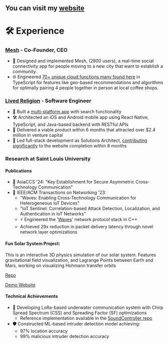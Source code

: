 ## You can visit my <a href="https://www.stuartmray.com/">website</a>

# 🛠 Experience

### <a href="https://apps.apple.com/us/app/mesh-four-people-together/id6446823257">Mesh</a> - Co-Founder, CEO
- 🤝 Designed and implemented Mesh, (2800 users), a real-time social connectivity app for people moving to a new city that want to establish a community.
- 🌐 Engineered [70+ unique cloud functions many found here](https://github.com/Stuartwastaken/Mesh_CloudFunctions/tree/main/src/controllers) in TypeScript for features like geo-based recommendations and algorithms for optimally pairing 4 people together in person at local coffee shops.

### [Lived Religion](https://wheresreligion.netlify.app/lib/pages/aboutPage) - Software Engineer
- 📱 Built a [multi-platform app](https://wheresreligion.netlify.app/lib/pages/map) with search functionality
- 🛠 Architected an iOS and Android mobile app using React Native, TypeScript, and Java-based backend with RESTful APIs
- 💼 Delivered a viable product within 6 months that attracted over $2.4 million in venture capital
- 🔨 Led full-stack development as Solutions Architect, [contributing significantly](https://github.com/oss-slu/lrda_website/graphs/contributors) to the website completion within 8 months

### Research at Saint Louis University

#### Publications
- 📑 AsiaCCS '24: "Key Establishment for Secure Asymmetric Cross-Technology Communication"
- 📑 IEEE/ACM Transactions on Networking '23:
  - "Waves: Enabling Cross-Technology Communication for Heterogeneous IoT Devices"
  - "IoT Sentinel: Correlation-based Attack Detection, Localization, and Authentication in IoT Networks"
  - ⚡ Engineered the '[Waves](https://ieeexplore.ieee.org/document/10106093/authors#authors)' network protocol stack in C++
  - Achieved 29x reduction in packet delivery latency through novel network layer optimizations

#### Fun Solar System Project:
This is an interactive 3D physics simulation of our solar system. Features gravitational field visualization, and Lagrange Points between Earth and Mars, working on visualizing Hohmann transfer orbits

[Repo](https://github.com/Stuartwastaken/solar-system)

[Demo Website](https://vite-react-two-tau-50.vercel.app/)

#### Technical Achievements
- 🌊 Developing LoRa-based underwater communication system with Chirp Spread Spectrum (CSS) and Spreading Factor (SF) optimizations
  - Reference implementation available in the [SoundController repo](https://github.com/Stuartwastaken/SoundController/tree/main/underwater/underwater)
- 🛡️ Constructed ML-based intruder detection model achieving:
  - 97% location accuracy
  - 99% malicious intruder detection accuracy


